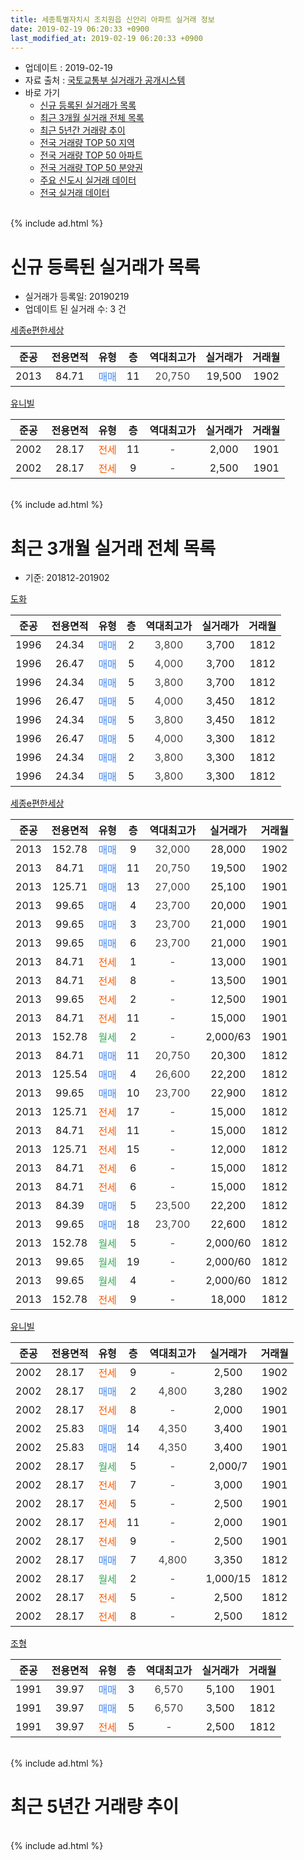 ```yaml
---
title: 세종특별자치시 조치원읍 신안리 아파트 실거래 정보
date: 2019-02-19 06:20:33 +0900
last_modified_at: 2019-02-19 06:20:33 +0900
---
```


* 업데이트 : 2019-02-19
* 자료 출처 : [국토교통부 실거래가 공개시스템](http://rt.molit.go.kr)
* 바로 가기
    * [신규 등록된 실거래가 목록](#신규-등록된-실거래가-목록)
    * [최근 3개월 실거래 전체 목록](#최근-3개월-실거래-전체-목록)
    * [최근 5년간 거래량 추이](#최근-5년간-거래량-추이)
    * [전국 거래량 TOP 50 지역](https://inasie.github.io/apt-trade-info/최근-3개월-전국에서-가장-거래가-많이-발생한-지역)
    * [전국 거래량 TOP 50 아파트](https://inasie.github.io/apt-trade-info/최근-3개월-전국에서-가장-거래가-많이-발생한-아파트)
    * [전국 거래량 TOP 50 분양권](https://inasie.github.io/apt-trade-info/최근-3개월-전국에서-가장-거래가-많이-발생한-분양권)
    * [주요 신도시 실거래 데이터](https://inasie.github.io/apt-trade-info/주요-신도시)
    * [전국 실거래 데이터](https://inasie.github.io/apt-trade-info/전국)
<br>
{% include ad.html %}
<br>

# 신규 등록된 실거래가 목록
* 실거래가 등록일: 20190219
* 업데이트 된 실거래 수: 3 건


[세종e편한세상](https://search.naver.com/search.naver?query=%EC%84%B8%EC%A2%85%ED%8A%B9%EB%B3%84%EC%9E%90%EC%B9%98%EC%8B%9C+%EC%A1%B0%EC%B9%98%EC%9B%90%EC%9D%8D+%EC%8B%A0%EC%95%88%EB%A6%AC+%EC%84%B8%EC%A2%85e%ED%8E%B8%ED%95%9C%EC%84%B8%EC%83%81)

|준공|전용면적|유형|층|역대최고가|실거래가|거래월|
|:---:|:---:|:---:|:---:|:---:|:---:|:---:|
|2013|84.71|<span style="color:#4285f3">매매</span>|11|<span style="color:#444444">20,750</span>|19,500|1902|

[유니빌](https://search.naver.com/search.naver?query=%EC%84%B8%EC%A2%85%ED%8A%B9%EB%B3%84%EC%9E%90%EC%B9%98%EC%8B%9C+%EC%A1%B0%EC%B9%98%EC%9B%90%EC%9D%8D+%EC%8B%A0%EC%95%88%EB%A6%AC+%EC%9C%A0%EB%8B%88%EB%B9%8C)

|준공|전용면적|유형|층|역대최고가|실거래가|거래월|
|:---:|:---:|:---:|:---:|:---:|:---:|:---:|
|2002|28.17|<span style="color:#ff5a00">전세</span>|11|<span style="color:#444444">-</span>|2,000|1901|
|2002|28.17|<span style="color:#ff5a00">전세</span>|9|<span style="color:#444444">-</span>|2,500|1901|


<br>
{% include ad.html %}
<br>

# 최근 3개월 실거래 전체 목록
* 기준: 201812-201902


[도화](https://search.naver.com/search.naver?query=%EC%84%B8%EC%A2%85%ED%8A%B9%EB%B3%84%EC%9E%90%EC%B9%98%EC%8B%9C+%EC%A1%B0%EC%B9%98%EC%9B%90%EC%9D%8D+%EC%8B%A0%EC%95%88%EB%A6%AC+%EB%8F%84%ED%99%94)

|준공|전용면적|유형|층|역대최고가|실거래가|거래월|
|:---:|:---:|:---:|:---:|:---:|:---:|:---:|
|1996|24.34|<span style="color:#4285f3">매매</span>|2|<span style="color:#444444">3,800</span>|3,700|1812|
|1996|26.47|<span style="color:#4285f3">매매</span>|5|<span style="color:#444444">4,000</span>|3,700|1812|
|1996|24.34|<span style="color:#4285f3">매매</span>|5|<span style="color:#444444">3,800</span>|3,700|1812|
|1996|26.47|<span style="color:#4285f3">매매</span>|5|<span style="color:#444444">4,000</span>|3,450|1812|
|1996|24.34|<span style="color:#4285f3">매매</span>|5|<span style="color:#444444">3,800</span>|3,450|1812|
|1996|26.47|<span style="color:#4285f3">매매</span>|5|<span style="color:#444444">4,000</span>|3,300|1812|
|1996|24.34|<span style="color:#4285f3">매매</span>|2|<span style="color:#444444">3,800</span>|3,300|1812|
|1996|24.34|<span style="color:#4285f3">매매</span>|5|<span style="color:#444444">3,800</span>|3,300|1812|

[세종e편한세상](https://search.naver.com/search.naver?query=%EC%84%B8%EC%A2%85%ED%8A%B9%EB%B3%84%EC%9E%90%EC%B9%98%EC%8B%9C+%EC%A1%B0%EC%B9%98%EC%9B%90%EC%9D%8D+%EC%8B%A0%EC%95%88%EB%A6%AC+%EC%84%B8%EC%A2%85e%ED%8E%B8%ED%95%9C%EC%84%B8%EC%83%81)

|준공|전용면적|유형|층|역대최고가|실거래가|거래월|
|:---:|:---:|:---:|:---:|:---:|:---:|:---:|
|2013|152.78|<span style="color:#4285f3">매매</span>|9|<span style="color:#444444">32,000</span>|28,000|1902|
|2013|84.71|<span style="color:#4285f3">매매</span>|11|<span style="color:#444444">20,750</span>|19,500|1902|
|2013|125.71|<span style="color:#4285f3">매매</span>|13|<span style="color:#444444">27,000</span>|25,100|1901|
|2013|99.65|<span style="color:#4285f3">매매</span>|4|<span style="color:#444444">23,700</span>|20,000|1901|
|2013|99.65|<span style="color:#4285f3">매매</span>|3|<span style="color:#444444">23,700</span>|21,000|1901|
|2013|99.65|<span style="color:#4285f3">매매</span>|6|<span style="color:#444444">23,700</span>|21,000|1901|
|2013|84.71|<span style="color:#ff5a00">전세</span>|1|<span style="color:#444444">-</span>|13,000|1901|
|2013|84.71|<span style="color:#ff5a00">전세</span>|8|<span style="color:#444444">-</span>|13,500|1901|
|2013|99.65|<span style="color:#ff5a00">전세</span>|2|<span style="color:#444444">-</span>|12,500|1901|
|2013|84.71|<span style="color:#ff5a00">전세</span>|11|<span style="color:#444444">-</span>|15,000|1901|
|2013|152.78|<span style="color:#34a853">월세</span>|2|<span style="color:#444444">-</span>|2,000/63|1901|
|2013|84.71|<span style="color:#4285f3">매매</span>|11|<span style="color:#444444">20,750</span>|20,300|1812|
|2013|125.54|<span style="color:#4285f3">매매</span>|4|<span style="color:#444444">26,600</span>|22,200|1812|
|2013|99.65|<span style="color:#4285f3">매매</span>|10|<span style="color:#444444">23,700</span>|22,900|1812|
|2013|125.71|<span style="color:#ff5a00">전세</span>|17|<span style="color:#444444">-</span>|15,000|1812|
|2013|84.71|<span style="color:#ff5a00">전세</span>|11|<span style="color:#444444">-</span>|15,000|1812|
|2013|125.71|<span style="color:#ff5a00">전세</span>|15|<span style="color:#444444">-</span>|12,000|1812|
|2013|84.71|<span style="color:#ff5a00">전세</span>|6|<span style="color:#444444">-</span>|15,000|1812|
|2013|84.71|<span style="color:#ff5a00">전세</span>|6|<span style="color:#444444">-</span>|15,000|1812|
|2013|84.39|<span style="color:#4285f3">매매</span>|5|<span style="color:#444444">23,500</span>|22,200|1812|
|2013|99.65|<span style="color:#4285f3">매매</span>|18|<span style="color:#444444">23,700</span>|22,600|1812|
|2013|152.78|<span style="color:#34a853">월세</span>|5|<span style="color:#444444">-</span>|2,000/60|1812|
|2013|99.65|<span style="color:#34a853">월세</span>|19|<span style="color:#444444">-</span>|2,000/60|1812|
|2013|99.65|<span style="color:#34a853">월세</span>|4|<span style="color:#444444">-</span>|2,000/60|1812|
|2013|152.78|<span style="color:#ff5a00">전세</span>|9|<span style="color:#444444">-</span>|18,000|1812|

[유니빌](https://search.naver.com/search.naver?query=%EC%84%B8%EC%A2%85%ED%8A%B9%EB%B3%84%EC%9E%90%EC%B9%98%EC%8B%9C+%EC%A1%B0%EC%B9%98%EC%9B%90%EC%9D%8D+%EC%8B%A0%EC%95%88%EB%A6%AC+%EC%9C%A0%EB%8B%88%EB%B9%8C)

|준공|전용면적|유형|층|역대최고가|실거래가|거래월|
|:---:|:---:|:---:|:---:|:---:|:---:|:---:|
|2002|28.17|<span style="color:#ff5a00">전세</span>|9|<span style="color:#444444">-</span>|2,500|1902|
|2002|28.17|<span style="color:#4285f3">매매</span>|2|<span style="color:#444444">4,800</span>|3,280|1902|
|2002|28.17|<span style="color:#ff5a00">전세</span>|8|<span style="color:#444444">-</span>|2,000|1901|
|2002|25.83|<span style="color:#4285f3">매매</span>|14|<span style="color:#444444">4,350</span>|3,400|1901|
|2002|25.83|<span style="color:#4285f3">매매</span>|14|<span style="color:#444444">4,350</span>|3,400|1901|
|2002|28.17|<span style="color:#34a853">월세</span>|5|<span style="color:#444444">-</span>|2,000/7|1901|
|2002|28.17|<span style="color:#ff5a00">전세</span>|7|<span style="color:#444444">-</span>|3,000|1901|
|2002|28.17|<span style="color:#ff5a00">전세</span>|5|<span style="color:#444444">-</span>|2,500|1901|
|2002|28.17|<span style="color:#ff5a00">전세</span>|11|<span style="color:#444444">-</span>|2,000|1901|
|2002|28.17|<span style="color:#ff5a00">전세</span>|9|<span style="color:#444444">-</span>|2,500|1901|
|2002|28.17|<span style="color:#4285f3">매매</span>|7|<span style="color:#444444">4,800</span>|3,350|1812|
|2002|28.17|<span style="color:#34a853">월세</span>|2|<span style="color:#444444">-</span>|1,000/15|1812|
|2002|28.17|<span style="color:#ff5a00">전세</span>|5|<span style="color:#444444">-</span>|2,500|1812|
|2002|28.17|<span style="color:#ff5a00">전세</span>|8|<span style="color:#444444">-</span>|2,500|1812|


<script async src="//pagead2.googlesyndication.com/pagead/js/adsbygoogle.js"></script>
<!-- 기본 -->
<ins class="adsbygoogle"
     style="display:block"
     data-ad-client="ca-pub-2446590836940007"
     data-ad-slot="1659523306"
     data-ad-format="auto"
     data-full-width-responsive="true"></ins>
<script>
(adsbygoogle = window.adsbygoogle || []).push({});
</script>


[조형](https://search.naver.com/search.naver?query=%EC%84%B8%EC%A2%85%ED%8A%B9%EB%B3%84%EC%9E%90%EC%B9%98%EC%8B%9C+%EC%A1%B0%EC%B9%98%EC%9B%90%EC%9D%8D+%EC%8B%A0%EC%95%88%EB%A6%AC+%EC%A1%B0%ED%98%95)

|준공|전용면적|유형|층|역대최고가|실거래가|거래월|
|:---:|:---:|:---:|:---:|:---:|:---:|:---:|
|1991|39.97|<span style="color:#4285f3">매매</span>|3|<span style="color:#444444">6,570</span>|5,100|1901|
|1991|39.97|<span style="color:#4285f3">매매</span>|5|<span style="color:#444444">6,570</span>|3,500|1812|
|1991|39.97|<span style="color:#ff5a00">전세</span>|5|<span style="color:#444444">-</span>|2,500|1812|


<br>
{% include ad.html %}
<br>

# 최근 5년간 거래량 추이


<div style="width:100%;">
    <canvas id="deal_progress" height="200"></canvas>
</div>

<script>
new Chart(document.getElementById("deal_progress"), {
    type: 'line',
    data: {
        labels: ['201402','201403','201404','201405','201406','201407','201408','201409','201410','201411','201412','201501','201502','201503','201504','201505','201506','201507','201508','201509','201510','201511','201512','201601','201602','201603','201604','201605','201606','201607','201608','201609','201610','201611','201612','201701','201702','201703','201704','201705','201706','201707','201708','201709','201710','201711','201712','201801','201802','201803','201804','201805','201806','201807','201808','201809','201810','201811','201812','201901','201902'],
        datasets: [{
            label: '매매',
            pointRadius: 1,
            data: [12, 10, 8, 2, 7, 6, 5, 4, 7, 3, 7, 7, 13, 10, 11, 23, 6, 14, 17, 10, 20, 11, 12, 9, 8, 12, 17, 14, 21, 11, 25, 18, 20, 12, 12, 13, 18, 24, 13, 11, 22, 15, 16, 11, 11, 9, 7, 21, 12, 23, 4, 11, 14, 7, 8, 10, 4, 12, 15, 7, 3],
            borderColor: "rgba(255, 201, 14, 1)",
            backgroundColor: "rgba(255, 201, 14, 0.5)",
            fill: false,
            lineTension: 0
        },{
            label: '전월세',
            pointRadius: 1,
            data: [20, 12, 7, 10, 6, 6, 6, 9, 10, 14, 16, 31, 19, 33, 15, 19, 17, 15, 13, 9, 12, 12, 13, 16, 11, 6, 9, 10, 13, 9, 9, 4, 8, 13, 17, 17, 16, 17, 14, 13, 8, 9, 6, 11, 15, 8, 12, 12, 8, 18, 5, 9, 9, 4, 6, 3, 7, 9, 13, 11, 1],
            borderColor: "rgba(0, 141, 185, 1)",
            backgroundColor: "rgba(0, 141, 185, 0.5)",
            fill: false,
            lineTension: 0
        }
        ]
    },
    options: {
        responsive: true,
        title: {
            display: false
        },
        tooltips: {
            mode: 'index',
            intersect: false
        },
        hover: {
            mode: 'nearest',
            intersect: true
        },
        scales: {
            xAxes: [{
                display: true,
                scaleLabel: {
                    display: true,
                    labelString: '년/월'
                }
            }],
            yAxes: [{
                display: true,
                ticks: {
                    suggestedMin: 0,
                },
                scaleLabel: {
                    display: true,
                    labelString: '실거래 수'
                }
            }]
        }
    }
});

</script>


<br>
{% include ad.html %}
<br>

